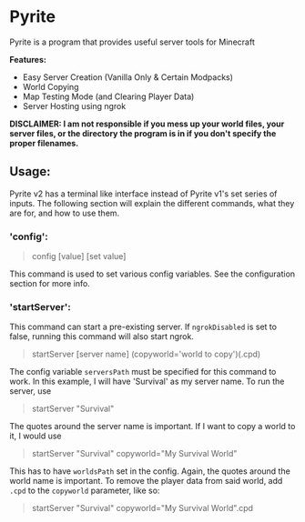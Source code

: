 # Pyrite

Pyrite is a program that provides useful server tools for Minecraft


**Features:**
* Easy Server Creation (Vanilla Only & Certain Modpacks)
* World Copying
* Map Testing Mode (and Clearing Player Data)
* Server Hosting using ngrok

**DISCLAIMER: I am not responsible if you mess up your world files, your server files, or the directory the program is in if you don't specify the proper filenames.**

## Usage:
Pyrite v2 has a terminal like interface instead of Pyrite v1's set series of inputs. 
The following section will explain the different commands, what they are for, and how to use them.

### 'config':
> config [value] [set value]

This command is used to set various config variables. See the configuration section for more info.

### 'startServer':
This command can start a pre-existing server. If `ngrokDisabled` is set to false, running this command will also start ngrok.

> startServer [server name] (copyworld='world to copy')(.cpd)

The config variable `serversPath` must be specified for this command to work.
In this example, I will have 'Survival' as my server name.
To run the server, use 
> startServer "Survival"

The quotes around the server name is important. 
If I want to copy a world to it, I would use 
> startServer "Survival" copyworld="My Survival World"

This has to have `worldsPath` set in the config. Again, the quotes around the world name is important. To remove the player data from said world, add `.cpd` to the `copyworld` parameter, like so:
> startServer "Survival" copyworld="My Survival World".cpd

